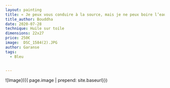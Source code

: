 ```yaml
---
layout: painting
title: « Je peux vous conduire à la source, mais je ne peux boire l’eau à votre place. »       
title_author: Bouddha 
date: 2020-07-28
technique: Huile sur toile
dimensions: 22x27
price: 250€
image:  DSC_1584(2).JPG
author: Garanse
tags:
  - Bleu
  
  
---
```

![Image]({{ page.image | prepend: site.baseurl}})

